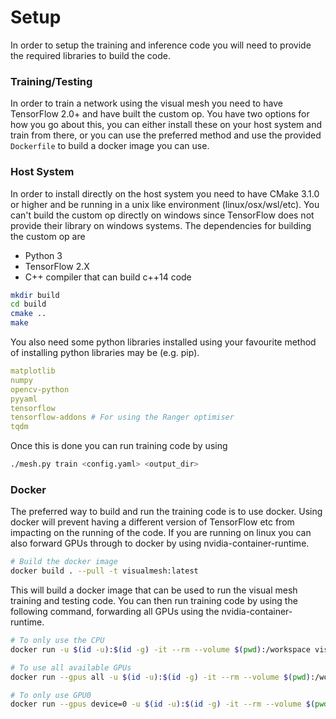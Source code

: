 # Setup
In order to setup the training and inference code you will need to provide the required libraries to build the code.

### Training/Testing
In order to train a network using the visual mesh you need to have TensorFlow 2.0+ and have built the custom op.
You have two options for how you go about this, you can either install these on your host system and train from there, or you can use the preferred method and use the provided `Dockerfile` to build a docker image you can use.

### Host System
In order to install directly on the host system you need to have CMake 3.1.0 or higher and be running in a unix like environment (linux/osx/wsl/etc).
You can't build the custom op directly on windows since TensorFlow does not provide their library on windows systems.
The dependencies for building the custom op are
- Python 3
- TensorFlow 2.X
- C++ compiler that can build c++14 code

```sh
mkdir build
cd build
cmake ..
make
```

You also need some python libraries installed using your favourite method of installing python libraries may be (e.g. pip).
```yaml
matplotlib
numpy
opencv-python
pyyaml
tensorflow
tensorflow-addons # For using the Ranger optimiser
tqdm

```

Once this is done you can run training code by using
```sh
./mesh.py train <config.yaml> <output_dir>
```

### Docker
The preferred way to build and run the training code is to use docker.
Using docker will prevent having a different version of TensorFlow etc from impacting on the running of the code.
If you are running on linux you can also forward GPUs through to docker by using nvidia-container-runtime.

```sh
# Build the docker image
docker build . --pull -t visualmesh:latest
```

This will build a docker image that can be used to run the visual mesh training and testing code.
You can then run training code by using the following command, forwarding all GPUs using the nvidia-container-runtime.

```sh
# To only use the CPU
docker run -u $(id -u):$(id -g) -it --rm --volume $(pwd):/workspace visualmesh:latest ./mesh.py  train <config.yaml> <output_dir>

# To use all available GPUs
docker run --gpus all -u $(id -u):$(id -g) -it --rm --volume $(pwd):/workspace visualmesh:latest ./mesh.py  train <config.yaml> <output_dir>

# To only use GPU0
docker run --gpus device=0 -u $(id -u):$(id -g) -it --rm --volume $(pwd):/workspace visualmesh:latest ./mesh.py  train <config.yaml> <output_dir>
